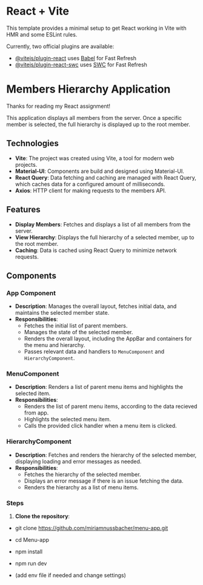 # React + Vite

This template provides a minimal setup to get React working in Vite with HMR and some ESLint rules.

Currently, two official plugins are available:

- [@vitejs/plugin-react](https://github.com/vitejs/vite-plugin-react/blob/main/packages/plugin-react/README.md) uses [Babel](https://babeljs.io/) for Fast Refresh
- [@vitejs/plugin-react-swc](https://github.com/vitejs/vite-plugin-react-swc) uses [SWC](https://swc.rs/) for Fast Refresh

# Members Hierarchy Application

Thanks for reading my React assignment!

This application displays all members from the server. Once a specific member is selected, the full hierarchy is displayed up to the root member.

## Technologies

- **Vite**: The project was created using Vite, a  tool for modern web projects.
- **Material-UI**: Components are build and designed using Material-UI.
- **React Query**: Data fetching and caching are managed with React Query, which caches data for a configured amount of milliseconds.
- **Axios**: HTTP client for making requests to the members API.

## Features

- **Display Members**: Fetches and displays a list of all members from the server.
- **View Hierarchy**: Displays the full hierarchy of a selected member, up to the root member.
- **Caching**: Data is cached using React Query to minimize network requests.

## Components

### App Component
- **Description**: Manages the overall layout, fetches initial data, and maintains the selected member state.
- **Responsibilities**:
  - Fetches the initial list of parent members.
  - Manages the state of the selected member.
  - Renders the overall layout, including the AppBar and containers for the menu and hierarchy.
  - Passes relevant data and handlers to `MenuComponent` and `HierarchyComponent`.

### MenuComponent
- **Description**: Renders a list of parent menu items and highlights the selected item.
- **Responsibilities**:
  - Renders the list of parent menu items, according to the data recieved from app.
  - Highlights the selected menu item.
  - Calls the provided click handler when a menu item is clicked.

### HierarchyComponent
- **Description**: Fetches and renders the hierarchy of the selected member, displaying loading and error messages as needed.
- **Responsibilities**:
  - Fetches the hierarchy of the selected member.
  - Displays an error message if there is an issue fetching the data.
  - Renders the hierarchy as a list of menu items.

### Steps

1. **Clone the repository**:

  - git clone https://github.com/miriamnussbacher/menu-app.git
  - cd Menu-app
  - npm install
  - npm run dev

  - (add env file if needed and change settings)


  





